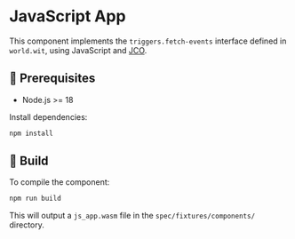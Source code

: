 # JavaScript App

This component implements the `triggers.fetch-events` interface defined in
`world.wit`, using JavaScript and
[JCO](https://github.com/bytecodealliance/jco).

## 🧰 Prerequisites

- Node.js >= 18

Install dependencies:

```bash
npm install
```

## 🚀 Build

To compile the component:

```bash
npm run build
```

This will output a `js_app.wasm` file in the `spec/fixtures/components/`
directory.
